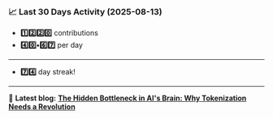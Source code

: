 <!--START_STATS-->
### 📈 Last 30 Days Activity (2025-08-13)  
- **1️⃣2️⃣2️⃣0️⃣** contributions  
- **4️⃣0️⃣•6️⃣7️⃣** per day
---
- **7️⃣4️⃣** day streak!
---
📝 **Latest blog:** [**The Hidden Bottleneck in AI's Brain: Why Tokenization Needs a Revolution**](https://andriak.com/blog/tokenization-revolution)
<!--END_STATS-->
